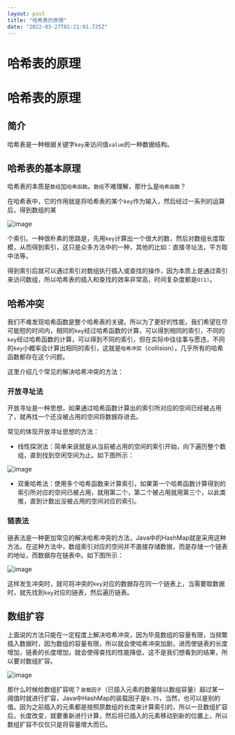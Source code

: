 ```yaml
---
layout: post
title: "哈希表的原理"
date: "2022-03-27T01:21:01.725Z"
---
```

哈希表的原理
======

哈希表的原理
======

简介
--

哈希表是一种根据关键字`key`来访问值`value`的一种数据结构。

哈希表的基本原理
--------

哈希表的本质是`数组`加`哈希函数`。`数组`不难理解，那什么是`哈希函数`？

在哈希表中，它的作用就是将哈希表的某个`key`作为输入，然后经过一系列的运算后，得到数组的某

![image](https://img2022.cnblogs.com/blog/2153098/202203/2153098-20220326184150748-1299910149.jpg)

个索引。一种很朴素的思路是，先用`key`计算出一个很大的数，然后对数组长度取模，从而得到索引，这只是众多方法中的一种，其他的比如：直接寻址法，平方取中法等。

得到索引后就可以通过索引对数组执行插入或查找的操作，因为本质上是通过索引来访问数组，所以哈希表的插入和查找的效率非常高，时间复杂度都是`O(1)`。

哈希冲突
----

我们不难发现哈希函数是整个哈希表的关键。所以为了更好的性能，我们希望在尽可能短的时间内，相同的`key`经过哈希函数的计算，可以得到相同的索引，不同的`key`经过哈希函数的计算，可以得到不同的索引，但在实际中往往事与愿违，不同的`key`小概率会计算出相同的索引，这就是`哈希冲突`（collision），几乎所有的哈希函数都存在这个问题。

这里介绍几个常见的解决哈希冲突的方法：

### 开放寻址法

开放寻址是一种思想，如果通过哈希函数计算出的索引所对应的空间已经被占用了，就再找一个还没被占用的空间将数据存进去。

常见的体现开放寻址思想的方法：

*   线性探测法：简单来说就是从当前被占用的空间的索引开始，向下遍历整个数组，直到找到空闲空间为止。如下图所示：

![image](https://img2022.cnblogs.com/blog/2153098/202203/2153098-20220326184211089-1400065035.png)

*   双重哈希法：使用多个哈希函数来计算索引，如果第一个哈希函数计算得到的索引所对应的空间已被占用，就用第二个，第二个被占用就用第三个，以此类推，直到计数出没被占用的空间对应的索引。

### 链表法

链表法是一种更加常见的解决哈希冲突的方法，Java中的HashMap就是采用这种方法。在这种方法中，数组索引对应的空间并不直接存储数据，而是存储一个链表的地址，而数据存在链表中。如下图所示：

![image](https://img2022.cnblogs.com/blog/2153098/202203/2153098-20220326184225225-487662689.png)

这样发生冲突时，就可将冲突的`key`对应的数据存在同一个链表上，当需要取数据时，就先找到`key`对应的链表，然后遍历链表。

数组扩容
----

上面说的方法只能在一定程度上解决哈希冲突，因为毕竟数组的容量有限，当频繁插入数据时，因为数组的容量有限，所以就会使哈希冲突加剧，进而使链表的长度增加，链表的长度增加，就会使得查找的性能降低，这不是我们想看到的结果，所以要对数组扩容。

![image](https://img2022.cnblogs.com/blog/2153098/202203/2153098-20220326192343551-607495619.png)

那什么时候给数组扩容呢？`装载因子`（已插入元素的数量除以数组容量）超过某一阈值时就进行扩容，Java中HashMap的装载因子是`0.75`，当然，也可以是别的值。因为之前插入的元素都是按照原数组的长度来计算索引的，所以一旦数组扩容后，长度改变，就要重新进行计算，然后将已插入的元素移动到新的位置上，所以数组扩容不仅仅只是将容量增大而已。